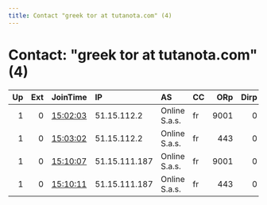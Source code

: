 ```yaml
---
title: Contact "greek tor at tutanota.com" (4)
---
```


# Contact: "greek tor at tutanota.com" (4)

|   Up |   Ext | JoinTime                                                                                            | IP            | AS            | CC   |   ORp |   Dirp | OS    | Version   | Nickname   |   eFamMembers |
|-----:|------:|:----------------------------------------------------------------------------------------------------|:--------------|:--------------|:-----|------:|-------:|:------|:----------|:-----------|--------------:|
|    1 |     0 | [15:02:03](https://metrics.torproject.org/rs.html#details/B078EB3F5D9E87F6EFDD40D8DB93BED09841B400) | 51.15.112.2   | Online S.a.s. | fr   |  9001 |      0 | Linux | 0.3.3.9   | oceanus    |            10 |
|    1 |     0 | [15:03:02](https://metrics.torproject.org/rs.html#details/2C101B4FD8C8113444AA2CD4A6A5441212F00B2F) | 51.15.112.2   | Online S.a.s. | fr   |   443 |      0 | Linux | 0.3.3.9   | phoebe     |            10 |
|    1 |     0 | [15:10:07](https://metrics.torproject.org/rs.html#details/FFA1F904B67DC45B8976C271CD9D90545CBC743D) | 51.15.111.187 | Online S.a.s. | fr   |  9001 |      0 | Linux | 0.3.3.9   | rhea       |            10 |
|    1 |     0 | [15:10:11](https://metrics.torproject.org/rs.html#details/3B3CBD224116ED5FD4EDB6912D493BE6CA76D6A3) | 51.15.111.187 | Online S.a.s. | fr   |   443 |      0 | Linux | 0.3.3.9   | tethys     |            10 |
